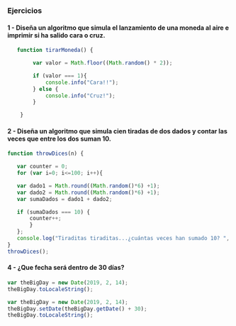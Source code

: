 ### Ejercicios
#### 1 - Diseña un algoritmo que simula el lanzamiento de una moneda al aire e imprimir si ha salido cara o cruz.

```js
   function tirarMoneda() {

        var valor = Math.floor((Math.random() * 2));

        if (valor === 1){
            console.info("Cara!!");
        } else {
            console.info("Cruz!");
        }

    }
 ```
 #### 2 - Diseña un algoritmo que simula cien tiradas de dos dados y contar las veces que entre los dos suman 10.
 
 ```js
function throwDices(n) {

	var counter = 0;
	for (var i=0; i<=100; i++){

	var dado1 = Math.round((Math.random()*6) +1);
	var dado2 = Math.round((Math.random()*6) +1);
	var sumaDados = dado1 + dado2;

	if (sumaDados === 10) {
		counter++;
		}
	};
	console.log("Tiraditas tiraditas...¿cuántas veces han sumado 10? ", +counter);
}
throwDices();
```

#### 4 - ¿Que fecha será dentro de 30 días?

```js
var theBigDay = new Date(2019, 2, 14);
theBigDay.toLocaleString();

var theBigDay = new Date(2019, 2, 14);
theBigDay.setDate(theBigDay.getDate() + 30);  
theBigDay.toLocaleString();
```
